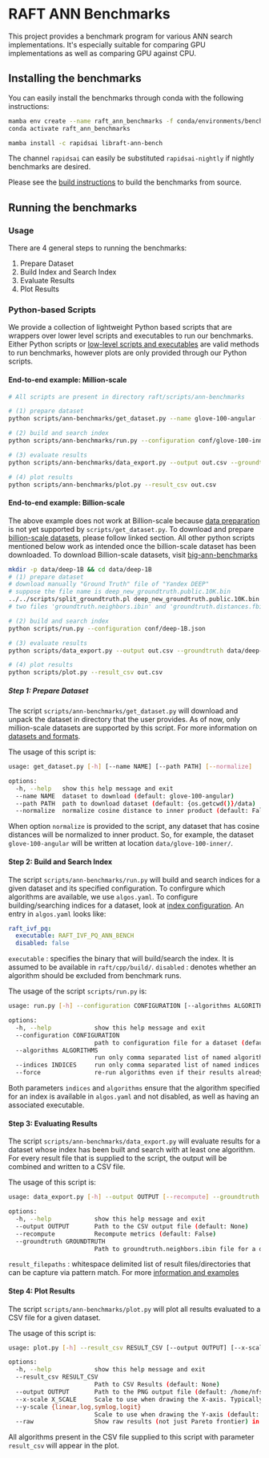 # RAFT ANN Benchmarks

This project provides a benchmark program for various ANN search implementations. It's especially suitable for comparing GPU implementations as well as comparing GPU against CPU.

## Installing the benchmarks

You can easily install the benchmarks through conda with the following instructions:
```bash
mamba env create --name raft_ann_benchmarks -f conda/environments/bench_ann_cuda-118_arch-x86_64.yaml
conda activate raft_ann_benchmarks

mamba install -c rapidsai libraft-ann-bench
```
The channel `rapidsai` can easily be substituted `rapidsai-nightly` if nightly benchmarks are desired.

Please see the [build instructions](ann_benchmarks_build.md) to build the benchmarks from source.

## Running the benchmarks

### Usage
There are 4 general steps to running the benchmarks:
1. Prepare Dataset
2. Build Index and Search Index
3. Evaluate Results
4. Plot Results

### Python-based Scripts
We provide a collection of lightweight Python based scripts that are wrappers over
lower level scripts and executables to run our benchmarks. Either Python scripts or
[low-level scripts and executables](ann_benchmarks_low_level.md) are valid methods to run benchmarks,
however plots are only provided through our Python scripts.
#### End-to-end example: Million-scale
```bash
# All scripts are present in directory raft/scripts/ann-benchmarks

# (1) prepare dataset
python scripts/ann-benchmarks/get_dataset.py --name glove-100-angular --normalize

# (2) build and search index
python scripts/ann-benchmarks/run.py --configuration conf/glove-100-inner.json

# (3) evaluate results
python scripts/ann-benchmarks/data_export.py --output out.csv --groundtruth data/glove-100-inner/groundtruth.neighbors.ibin result/glove-100-inner/

# (4) plot results
python scripts/ann-benchmarks/plot.py --result_csv out.csv
```

#### End-to-end example: Billion-scale
The above example does not work at Billion-scale because [data preparation](#prep-dataset) is not yet
supported by `scripts/get_dataset.py`. To download and prepare [billion-scale datasets](ann_benchmarks_low_level.html#billion-scale),
please follow linked section. All other python scripts mentioned below work as intended once the
billion-scale dataset has been downloaded.
To download Billion-scale datasets, visit [big-ann-benchmarks](http://big-ann-benchmarks.com/neurips21.html)

```bash
mkdir -p data/deep-1B && cd data/deep-1B
# (1) prepare dataset
# download manually "Ground Truth" file of "Yandex DEEP"
# suppose the file name is deep_new_groundtruth.public.10K.bin
../../scripts/split_groundtruth.pl deep_new_groundtruth.public.10K.bin groundtruth
# two files 'groundtruth.neighbors.ibin' and 'groundtruth.distances.fbin' should be produced

# (2) build and search index
python scripts/run.py --configuration conf/deep-1B.json

# (3) evaluate results
python scripts/data_export.py --output out.csv --groundtruth data/deep-1B/groundtruth.neighbors.ibin result/deep-1B/

# (4) plot results
python scripts/plot.py --result_csv out.csv
```

##### Step 1: Prepare Dataset<a id='prep-dataset'></a>
The script `scripts/ann-benchmarks/get_dataset.py` will download and unpack the dataset in directory
that the user provides. As of now, only million-scale datasets are supported by this
script. For more information on [datasets and formats](ann_benchmarks_low_level.html#bash-prepare-dataset).

The usage of this script is:
```bash
usage: get_dataset.py [-h] [--name NAME] [--path PATH] [--normalize]

options:
  -h, --help   show this help message and exit
  --name NAME  dataset to download (default: glove-100-angular)
  --path PATH  path to download dataset (default: {os.getcwd()}/data)
  --normalize  normalize cosine distance to inner product (default: False)
```

When option `normalize` is provided to the script, any dataset that has cosine distances
will be normalized to inner product. So, for example, the dataset `glove-100-angular` 
will be written at location `data/glove-100-inner/`.

#### Step 2: Build and Search Index
The script `scripts/ann-benchmarks/run.py` will build and search indices for a given dataset and its
specified configuration.
To confirgure which algorithms are available, we use `algos.yaml`.
To configure building/searching indices for a dataset, look at [index configuration](ann_benchmarks_low_level.html#json-index-config).
An entry in `algos.yaml` looks like:
```yaml
raft_ivf_pq:
  executable: RAFT_IVF_PQ_ANN_BENCH
  disabled: false
```
`executable` : specifies the binary that will build/search the index. It is assumed to be
available in `raft/cpp/build/`.
`disabled` : denotes whether an algorithm should be excluded from benchmark runs.

The usage of the script `scripts/run.py` is:
```bash
usage: run.py [-h] --configuration CONFIGURATION [--algorithms ALGORITHMS] [--indices INDICES] [--force]

options:
  -h, --help            show this help message and exit
  --configuration CONFIGURATION
                        path to configuration file for a dataset (default: None)
  --algorithms ALGORITHMS
                        run only comma separated list of named algorithms (default: None)
  --indices INDICES     run only comma separated list of named indices. parameter `algorithms` is ignored (default: None)
  --force               re-run algorithms even if their results already exist (default: False)
```

Both parameters `indices` and `algorithms` ensure that the algorithm specified for an index 
is available in `algos.yaml` and not disabled, as well as having an associated executable.

#### Step 3: Evaluating Results
The script `scripts/ann-benchmarks/data_export.py` will evaluate results for a dataset whose index has been built
and search with at least one algorithm. For every result file that is supplied to the script, the output
will be combined and written to a CSV file.

The usage of this script is:
```bash
usage: data_export.py [-h] --output OUTPUT [--recompute] --groundtruth GROUNDTRUTH <result_filepaths>

options:
  -h, --help            show this help message and exit
  --output OUTPUT       Path to the CSV output file (default: None)
  --recompute           Recompute metrics (default: False)
  --groundtruth GROUNDTRUTH
                        Path to groundtruth.neighbors.ibin file for a dataset (default: None)
```

`result_filepaths` : whitespace delimited list of result files/directories that can be capture via pattern match. For more [information and examples](ann_benchmarks_low_level.html#result-filepath-example)

#### Step 4: Plot Results
The script `scripts/ann-benchmarks/plot.py` will plot all results evaluated to a CSV file for a given dataset.

The usage of this script is:
```bash
usage: plot.py [-h] --result_csv RESULT_CSV [--output OUTPUT] [--x-scale X_SCALE] [--y-scale {linear,log,symlog,logit}] [--raw]

options:
  -h, --help            show this help message and exit
  --result_csv RESULT_CSV
                        Path to CSV Results (default: None)
  --output OUTPUT       Path to the PNG output file (default: /home/nfs/dgala/raft/out.png)
  --x-scale X_SCALE     Scale to use when drawing the X-axis. Typically linear, logit or a2 (default: linear)
  --y-scale {linear,log,symlog,logit}
                        Scale to use when drawing the Y-axis (default: linear)
  --raw                 Show raw results (not just Pareto frontier) in faded colours (default: False)
```

All algorithms present in the CSV file supplied to this script with parameter `result_csv`
will appear in the plot.

